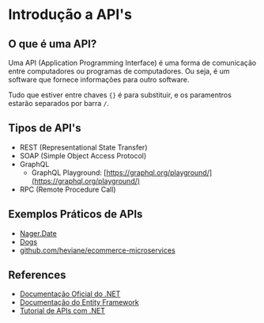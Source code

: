 # Introdução a API's

## O que é uma API?

Uma API (Application Programming Interface) é uma forma de comunicação entre computadores ou programas de computadores.
Ou seja, é um software que fornece informações para outro software.

Tudo que estiver entre chaves `{}` é para substituir, e os paramentros estarão separados por barra `/`.

## Tipos de API's

- REST (Representational State Transfer)
- SOAP (Simple Object Access Protocol)
- GraphQL
  - GraphQL Playground: [https://graphql.org/playground/](https://graphql.org/playground/)
- RPC (Remote Procedure Call)

## Exemplos Práticos de APIs

- [Nager.Date](https://date.nager.at/swagger/index.html)
- [Dogs](https://dog.ceo/dog-api/)
- [github.com/heviane/ecommerce-microservices](https://github.com/heviane/ecommerce-microservices)

## References

- [Documentação Oficial do .NET](https://docs.microsoft.com/dotnet/)
- [Documentação do Entity Framework](https://docs.microsoft.com/ef/)
- [Tutorial de APIs com .NET](https://docs.microsoft.com/learn/paths/build-web-api-net-core/)
